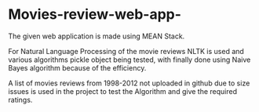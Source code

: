 # Movies-review-web-app-

The given web application is made using MEAN Stack.

For Natural Language Processing of the movie reviews NLTK is used and various algorithms pickle object being tested, with finally done using Naive Bayes algorithm because of the efficiency.

A list of movies reviews from 1998-2012 not uploaded in github due to size issues is used in the project to test the Algorithm and give the required ratings.

